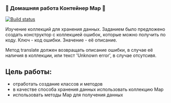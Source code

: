### 🌟 Домашняя работа Контейнер Map 🌟

[![Build status](https://ci.appveyor.com/api/projects/status/9vgxsfe545b25ntn?svg=true)](https://ci.appveyor.com/project/SvetlanaGreenFox/netology-ajs-homeworks-map)

Изучение коллекций для хранения данных.
Заданием было предложено создать конструктор с коллекцией ошибок, которые можно получить по коду.
Ключ - код ошибки.
Значение - её описание.

Метод translate должен возвращать описание ошибки, в случае её наличия в коллекции, или текст 'Unknown error', в случае отсутсивя.

## Цель работы:
+ отработать создание классов и методов
+ в качестве способа хранения данных использовать коллекцию Map
+ использовать методы Map для получения данных